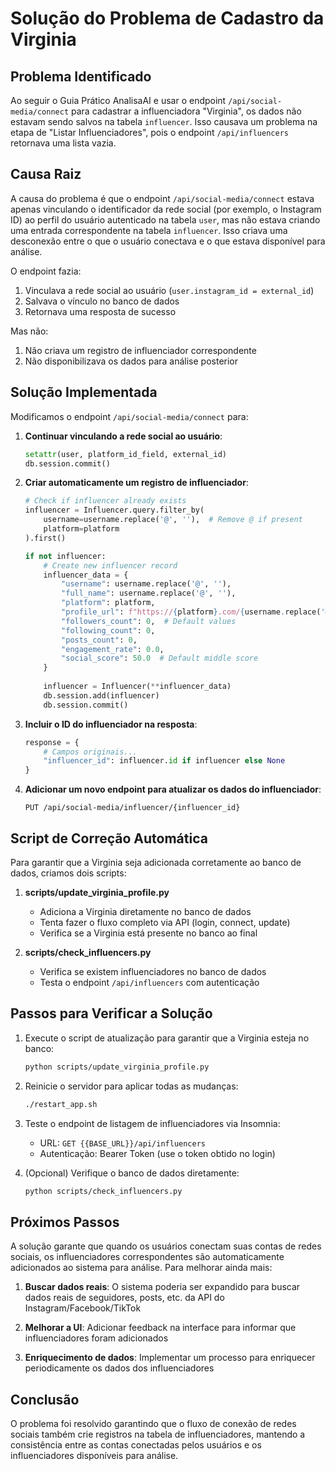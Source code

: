 # Solução do Problema de Cadastro da Virginia

## Problema Identificado

Ao seguir o Guia Prático AnalisaAI e usar o endpoint `/api/social-media/connect` para cadastrar a influenciadora "Virginia", os dados não estavam sendo salvos na tabela `influencer`. Isso causava um problema na etapa de "Listar Influenciadores", pois o endpoint `/api/influencers` retornava uma lista vazia.

## Causa Raiz

A causa do problema é que o endpoint `/api/social-media/connect` estava apenas vinculando o identificador da rede social (por exemplo, o Instagram ID) ao perfil do usuário autenticado na tabela `user`, mas não estava criando uma entrada correspondente na tabela `influencer`. Isso criava uma desconexão entre o que o usuário conectava e o que estava disponível para análise.

O endpoint fazia:
1. Vinculava a rede social ao usuário (`user.instagram_id = external_id`)
2. Salvava o vínculo no banco de dados
3. Retornava uma resposta de sucesso

Mas não:
1. Não criava um registro de influenciador correspondente
2. Não disponibilizava os dados para análise posterior

## Solução Implementada

Modificamos o endpoint `/api/social-media/connect` para:

1. **Continuar vinculando a rede social ao usuário**:
   ```python
   setattr(user, platform_id_field, external_id)
   db.session.commit()
   ```

2. **Criar automaticamente um registro de influenciador**:
   ```python
   # Check if influencer already exists
   influencer = Influencer.query.filter_by(
       username=username.replace('@', ''),  # Remove @ if present
       platform=platform
   ).first()
   
   if not influencer:
       # Create new influencer record
       influencer_data = {
           "username": username.replace('@', ''),
           "full_name": username.replace('@', ''),
           "platform": platform,
           "profile_url": f"https://{platform}.com/{username.replace('@', '')}",
           "followers_count": 0,  # Default values
           "following_count": 0,
           "posts_count": 0,
           "engagement_rate": 0.0,
           "social_score": 50.0  # Default middle score
       }
       
       influencer = Influencer(**influencer_data)
       db.session.add(influencer)
       db.session.commit()
   ```

3. **Incluir o ID do influenciador na resposta**:
   ```python
   response = {
       # Campos originais...
       "influencer_id": influencer.id if influencer else None
   }
   ```

4. **Adicionar um novo endpoint para atualizar os dados do influenciador**:
   ```
   PUT /api/social-media/influencer/{influencer_id}
   ```

## Script de Correção Automática

Para garantir que a Virginia seja adicionada corretamente ao banco de dados, criamos dois scripts:

1. **scripts/update_virginia_profile.py**
   - Adiciona a Virginia diretamente no banco de dados
   - Tenta fazer o fluxo completo via API (login, connect, update)
   - Verifica se a Virginia está presente no banco ao final

2. **scripts/check_influencers.py**
   - Verifica se existem influenciadores no banco de dados
   - Testa o endpoint `/api/influencers` com autenticação

## Passos para Verificar a Solução

1. Execute o script de atualização para garantir que a Virginia esteja no banco:
   ```bash
   python scripts/update_virginia_profile.py
   ```

2. Reinicie o servidor para aplicar todas as mudanças:
   ```bash
   ./restart_app.sh
   ```

3. Teste o endpoint de listagem de influenciadores via Insomnia:
   - URL: `GET {{BASE_URL}}/api/influencers`
   - Autenticação: Bearer Token (use o token obtido no login)

4. (Opcional) Verifique o banco de dados diretamente:
   ```bash
   python scripts/check_influencers.py
   ```

## Próximos Passos

A solução garante que quando os usuários conectam suas contas de redes sociais, os influenciadores correspondentes são automaticamente adicionados ao sistema para análise. Para melhorar ainda mais:

1. **Buscar dados reais**: O sistema poderia ser expandido para buscar dados reais de seguidores, posts, etc. da API do Instagram/Facebook/TikTok
   
2. **Melhorar a UI**: Adicionar feedback na interface para informar que influenciadores foram adicionados

3. **Enriquecimento de dados**: Implementar um processo para enriquecer periodicamente os dados dos influenciadores

## Conclusão

O problema foi resolvido garantindo que o fluxo de conexão de redes sociais também crie registros na tabela de influenciadores, mantendo a consistência entre as contas conectadas pelos usuários e os influenciadores disponíveis para análise.
